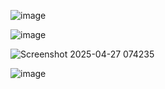 ![image](https://github.com/user-attachments/assets/e8bbd431-7e57-4290-b418-e140c0a943ce)

![image](https://github.com/user-attachments/assets/9a9285fd-c216-4580-b363-4387a137fbd3)

![Screenshot 2025-04-27 074235](https://github.com/user-attachments/assets/79177cd8-041c-4615-a36f-5d8f73db5116)

![image](https://github.com/user-attachments/assets/542a29ac-1f7a-44b1-b8d5-fcc356d58c82)



